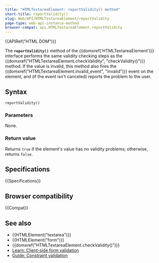 ```yaml
---
title: "HTMLTextareaElement: reportValidity() method"
short-title: reportValidity()
slug: Web/API/HTMLTextareaElement/reportValidity
page-type: web-api-instance-method
browser-compat: api.HTMLTextareaElement.reportValidity
---
```


{{APIRef("HTML DOM")}}

The **`reportValidity()`** method of the {{domxref('HTMLTextareaElement')}} interface performs the same validity checking steps as the {{domxref("HTMLTextareaElement.checkValidity", "checkValidity()")}} method. If the value is invalid, this method also fires the {{domxref("HTMLTextareaElement.invalid_event", "invalid")}} event on the element, and (if the event isn't canceled) reports the problem to the user.

## Syntax

```js-nolint
reportValidity()
```

### Parameters

None.

### Return value

Returns `true` if the element's value has no validity problems; otherwise, returns `false`.

## Specifications

{{Specifications}}

## Browser compatibility

{{Compat}}

## See also

- {{HTMLElement("textarea")}}
- {{HTMLElement("form")}}
- {{domxref("HTMLTextareaElement.checkValidity()")}}
- [Learn: Client-side form validation](/en-US/docs/Learn/Forms/Form_validation)
- [Guide: Constraint validation](/en-US/docs/Web/HTML/Constraint_validation)
